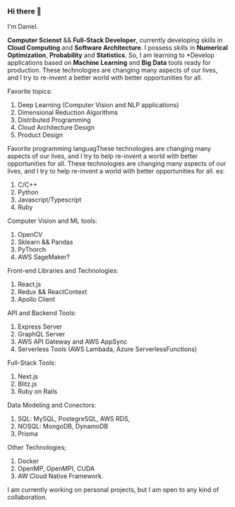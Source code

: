 ### Hi there 👋

I'm Daniel.

**Computer Scienst** && **Full-Stack Developer**, currently developing skills in **Cloud Computing** and **Software Architecture**. I possess skills in **Numerical Optimization**, **Probability** and **Statistics**. So, I am learning to *Develop applications based on **Machine Learning** and **Big Data** tools ready for production. 
These technologies are changing many aspects of our lives, and I try to  re-invent a better world with better opportunities for all.

Favorite topics:
1. Deep Learning (Computer Vision and NLP applications)
2. Dimensional Reduction Algorithms
4. Distributed Programming
5. Cloud Architecture Design
6. Product Design

Favorite programming languagThese technologies are changing many aspects of our lives, and I try to help re-invent a world with better opportunities for all. These technologies are changing many aspects of our lives, and I try to help re-invent a world with better opportunities for all. es:
1. C/C++
2. Python
4. Javascript/Typescript
5. Ruby

Computer Vision and ML tools:
1. OpenCV
2. Sklearn && Pandas
3. PyThorch
4. AWS SageMaker?

Front-end Libraries and Technologies:
1. React.js
2. Redux && ReactContext
3. Apollo Client

API and Backend Tools:
1. Express Server
2. GraphQL Server
3. AWS API Gateway and AWS AppSync
4. Serverless Tools (AWS Lambada, Azure ServerlessFunctions)

Full-Stack Tools:
1. Next.js
2. Blitz.js
3. Ruby on Rails

Data Modeling and Conectors:
1. SQL: MySQL, PostegreSQL, AWS RDS,
2. NOSQL: MongoDB, DynamoDB
3. Prisma

Other Technologies;
1. Docker
2. OpenMP, OpenMPI, CUDA
3. AW Cloud Native Framework.

I am currently working on personal projects, but I am open to any kind of collaboration.
